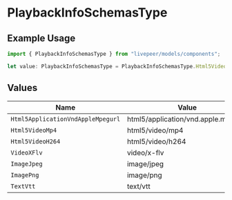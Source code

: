 # PlaybackInfoSchemasType

## Example Usage

```typescript
import { PlaybackInfoSchemasType } from "livepeer/models/components";

let value: PlaybackInfoSchemasType = PlaybackInfoSchemasType.Html5VideoMp4;
```

## Values

| Name                                | Value                               |
| ----------------------------------- | ----------------------------------- |
| `Html5ApplicationVndAppleMpegurl`   | html5/application/vnd.apple.mpegurl |
| `Html5VideoMp4`                     | html5/video/mp4                     |
| `Html5VideoH264`                    | html5/video/h264                    |
| `VideoXFlv`                         | video/x-flv                         |
| `ImageJpeg`                         | image/jpeg                          |
| `ImagePng`                          | image/png                           |
| `TextVtt`                           | text/vtt                            |